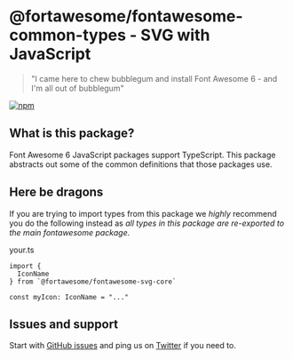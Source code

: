 # @fortawesome/fontawesome-common-types - SVG with JavaScript

> "I came here to chew bubblegum and install Font Awesome 6 - and I'm all out of bubblegum"

[![npm](https://img.shields.io/npm/v/@fortawesome/fontawesome-common-types.svg?style=flat-square)](https://www.npmjs.com/package/@fortawesome/fontawesome-common-types)

## What is this package?

Font Awesome 6 JavaScript packages support TypeScript. This package abstracts out some of the common definitions that those packages use.

## Here be dragons

If you are trying to import types from this package we _highly_ recommend you do the following instead as _all types in this package are re-exported to the main fontawesome package_.

your.ts

```
import {
  IconName
} from `@fortawesome/fontawesome-svg-core`

const myIcon: IconName = "..."
```

## Issues and support

Start with [GitHub issues](https://github.com/FortAwesome/Font-Awesome/issues) and ping us on [Twitter](https://twitter.com/fontawesome) if you need to.

